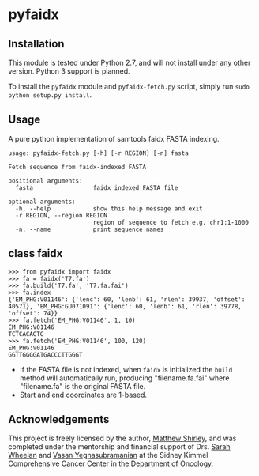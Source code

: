 pyfaidx
=======

Installation
------------
This module is tested under Python 2.7, and will not install under any other version. Python 3 support is planned.

To install the `pyfaidx` module and `pyfaidx-fetch.py` script, simply run `sudo python setup.py install`.

Usage
-----

A pure python implementation of samtools faidx FASTA indexing.

    usage: pyfaidx-fetch.py [-h] [-r REGION] [-n] fasta
    
    Fetch sequence from faidx-indexed FASTA
    
    positional arguments:
      fasta                 faidx indexed FASTA file
    
    optional arguments:
      -h, --help            show this help message and exit
      -r REGION, --region REGION
                            region of sequence to fetch e.g. chr1:1-1000
      -n, --name            print sequence names

class faidx
-----------

    >>> from pyfaidx import faidx
    >>> fa = faidx('T7.fa')
    >>> fa.build('T7.fa', 'T7.fa.fai')
    >>> fa.index
    {'EM_PHG:V01146': {'lenc': 60, 'lenb': 61, 'rlen': 39937, 'offset': 40571}, 'EM_PHG:GU071091': {'lenc': 60, 'lenb': 61, 'rlen': 39778, 'offset': 74}}
    >>> fa.fetch('EM_PHG:V01146', 1, 10)
    EM_PHG:V01146
    TCTCACAGTG
    >>> fa.fetch('EM_PHG:V01146', 100, 120)
    EM_PHG:V01146
    GGTTGGGGATGACCCTTGGGT
    
- If the FASTA file is not indexed, when `faidx` is initialized the `build` method will automatically run,
producing "filename.fa.fai" where "filename.fa" is the original FASTA file.
- Start and end coordinates are 1-based.

Acknowledgements
------------------
This project is freely licensed by the author, [Matthew Shirley](http://mattshirley.com), and was completed under the mentorship 
and financial support of Drs. [Sarah Wheelan](http://sjwheelan.som.jhmi.edu) and [Vasan Yegnasubramanian](http://yegnalab.onc.jhmi.edu) at 
the Sidney Kimmel Comprehensive Cancer Center in the Department of Oncology.
